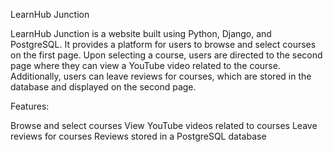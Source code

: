 
LearnHub Junction

LearnHub Junction is a website built using Python, Django, and PostgreSQL. 
It provides a platform for users to browse and select courses on the first page. 
Upon selecting a course, users are directed to the second page where they can view a YouTube video related to the course. 
Additionally, users can leave reviews for courses, which are stored in the database and displayed on the second page.

Features:

Browse and select courses
View YouTube videos related to courses
Leave reviews for courses
Reviews stored in a PostgreSQL database
